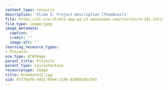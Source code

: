 ```yaml
---
content_type: resource
description: 'Slide 2: Project Description [Thumbnail]'
file: https://ol-ocw-studio-app-qa.s3.amazonaws.com/courses/4-341-introduction-to-photography-fall-2002/47770afb94310544219963608395c543_braddock12.jpg
file_type: image/jpeg
image_metadata:
  caption: ''
  credit: ''
  image-alt: ''
learning_resource_types:
- Projects
ocw_type: OCWImage
parent_title: Projects
parent_type: CourseSection
resourcetype: Image
title: braddock12.jpg
uid: 47770afb-9431-0544-2199-63608395c543
---
```

